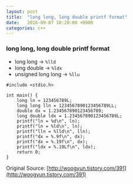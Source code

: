 ```yaml
---
layout: post
title:  "long long, long double printf format"
date:   2016-09-07 10:20:00 +0900
categories: c++
---
```



### long long, long double printf format

* long long -> ``%lld``
* long double -> ``%ldx``
* unsigned long long -> ``%llu``

```
#include <stdio.h>

int main() {
    long ln = 123456789L;
    long long lln = 1234567890123456789LL;
    double dx = 1.234567890123456789;
    long double ldx = 1.234567890123456789L;
    printf("ln = %d\n", ln);
    printf("ln = %ld\n", ln);
    printf("lln = %lld\n", lln);
    printf("dx = %.9f\n", dx);
    printf("dx = %.19f\n", dx);
    printf("ldx = %.19Lf\n", ldx);
    return 0;
}
```

Original Source: [http://woogyun.tistory.com/391](http://woogyun.tistory.com/391)
